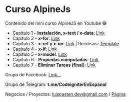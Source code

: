 # Curso AlpineJs

Contenido del mini curso AlpineJS en Youtube 😁

- Capitulo 1 - **Instalación, x-text / x-data**: [Link]()
- Capitulo 2 - **x-for**: [Link]() 
- Capitulo 3 - **x-ref y x-on**: [Link]() | Recursos: [Template](https://gist.github.com/luispastendev/a0a66b9f7dedda783b4a12ad3f996cf9) 
- Capitulo 4 - **x-if**: [Link]()
- Capitulo 5 - **x-model**: [Link]()
- Capitulo 6 - **Propiedas computadas**: [Link]()
- Capitulo 7 - **Eliminar Tareas (final)**: [Link]()


Grupo de Facebook: [Link...](https://www.facebook.com/groups/codeigniter4)

Grupo de Telegram: **t.me/CodeigniterEnEspanol**

Negocios / Proyectos: luispasten.dev@gmail.com / [Página](https://luispastendev.com)